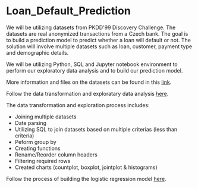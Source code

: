 # Loan_Default_Prediction
We will be utilizing datasets from PKDD'99 Discovery Challenge. The datasets are real anonymized transactions from a Czech bank. The goal is to build a prediction model to predict whether a loan will default or not. The solution will involve multiple datasets such as loan, customer, payment type and demographic details. 

We will be utilizing Python, SQL and Jupyter notebook environment to perform our exploratory data analysis and to build our prediction model.

More information and files on the datasets can be found in this [link](https://data.world/lpetrocelli/czech-financial-dataset-real-anonymized-transactions).

Follow the data transformation and exploratary data analysis [here](https://github.com/tjiacheng123/Loan_Prediction/blob/main/Data_Exploration.ipynb).
<br/>

The data transformation and exploration process includes:
- Joining multiple datasets
- Date parsing
- Utilizing SQL to join datasets based on multiple criterias (less than criteria)
- Peform group by
- Creating functions
- Rename/Reorder column headers
- Filtering required rows
- Created charts (countplot, boxplot, jointplot & histograms)

Follow the process of building the logistic regression model [here](https://github.com/tjiacheng123/Loan_Prediction/blob/main/Loan_Prediction_Model.ipynb).
